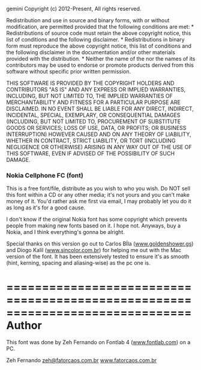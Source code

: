 gemini
Copyright (c) 2012-Present, <Adam Petrone>
All rights reserved.

Redistribution and use in source and binary forms, with or without
modification, are permitted provided that the following conditions are met:
    * Redistributions of source code must retain the above copyright
      notice, this list of conditions and the following disclaimer.
    * Redistributions in binary form must reproduce the above copyright
      notice, this list of conditions and the following disclaimer in the
      documentation and/or other materials provided with the distribution.
    * Neither the name of the <organization> nor the
      names of its contributors may be used to endorse or promote products
      derived from this software without specific prior written permission.

THIS SOFTWARE IS PROVIDED BY THE COPYRIGHT HOLDERS AND CONTRIBUTORS "AS IS" AND
ANY EXPRESS OR IMPLIED WARRANTIES, INCLUDING, BUT NOT LIMITED TO, THE IMPLIED
WARRANTIES OF MERCHANTABILITY AND FITNESS FOR A PARTICULAR PURPOSE ARE
DISCLAIMED. IN NO EVENT SHALL <COPYRIGHT HOLDER> BE LIABLE FOR ANY
DIRECT, INDIRECT, INCIDENTAL, SPECIAL, EXEMPLARY, OR CONSEQUENTIAL DAMAGES
(INCLUDING, BUT NOT LIMITED TO, PROCUREMENT OF SUBSTITUTE GOODS OR SERVICES;
LOSS OF USE, DATA, OR PROFITS; OR BUSINESS INTERRUPTION) HOWEVER CAUSED AND
ON ANY THEORY OF LIABILITY, WHETHER IN CONTRACT, STRICT LIABILITY, OR TORT
(INCLUDING NEGLIGENCE OR OTHERWISE) ARISING IN ANY WAY OUT OF THE USE OF THIS
SOFTWARE, EVEN IF ADVISED OF THE POSSIBILITY OF SUCH DAMAGE.


### Nokia Cellphone FC (font)
This is a free font/file, distribute as you wish to who you wish. Do NOT sell
this font within a CD or any other media; it's not yours and you can't make
money of it. You'd rather ask me first via email, I may probably let you do it
as long as it's for a good cause.

I don't know if the original Nokia font has some copyright which prevents
people from making new fonts based on it. I hope not. Anyways, buy a Nokia,
and I think everything's gonna be alright.

Special thanks on this version go out to Carlos BÍla (www.goldenshower.gs) and
Diogo Kalil (www.sincolor.com.br) for helping me out with the Mac version of
the font. It has been extensively tested to ensure it's as smooth (hint,
kerning, spacing and aliasing-wise) as the pc one is.


==============================================================================
Author
======

This font was done by Zeh Fernando on Fontlab 4 (www.fontlab.com) on a PC.

Zeh Fernando
zeh@fatorcaos.com.br
www.fatorcaos.com.br
